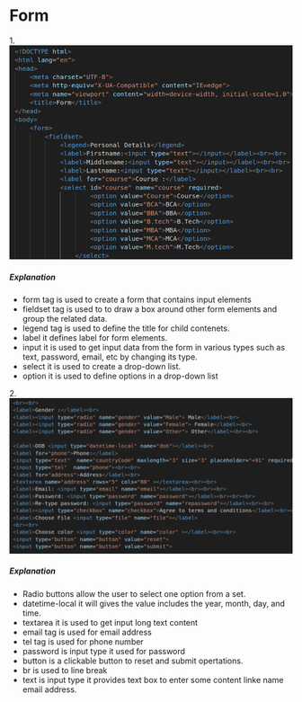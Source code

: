 # Form
1.![First](s1.png)
##### Explanation
* form tag is used to create a form that contains input elements
* fieldset tag is used to to draw a box around other form elements and group the related data.
* legend tag is used to define the title for child contenets.
* label it defines label for form elements.
* input it is used to get input data from the form in various types such as text, password, email, etc by changing its type.
* select it is used to create a drop-down list.
* option it is used to define options in a drop-down list

2.![second](s2.png)
##### Explanation
* Radio buttons allow the user to select one option from a set.
* datetime-local it will gives the value includes the year, month, day, and time.
* textarea it is used to get input long text content
* email tag is used for email address
* tel tag is used for phone number
* password is input type it used for password
* button is a clickable button to reset and submit opertations.
* br is used to line break
* text is input type it provides text box to enter some content linke name email address.